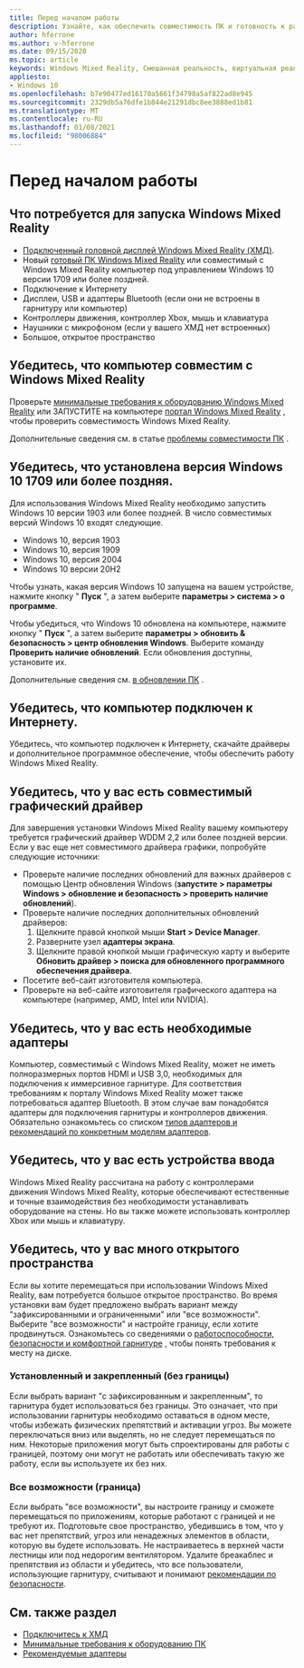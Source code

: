 ```yaml
---
title: Перед началом работы
description: Узнайте, как обеспечить совместимость ПК и готовность к работе с различными приложениями Windows Mixed Reality.
author: hferrone
ms.author: v-hferrone
ms.date: 09/15/2020
ms.topic: article
keywords: Windows Mixed Reality, Смешанная реальность, виртуальная реальность, VR, MR, совместимый, совместимость, начало работы, Настройка, ПК, требования к системе
appliesto:
- Windows 10
ms.openlocfilehash: b7e90477ed16170a5661f34798a5af822ad8e945
ms.sourcegitcommit: 2329db5a76dfe1b844e21291dbc8ee3888ed1b81
ms.translationtype: MT
ms.contentlocale: ru-RU
ms.lasthandoff: 01/08/2021
ms.locfileid: "98006884"
---
```

# <a name="before-you-start"></a>Перед началом работы

## <a name="what-youll-need-to-run-windows-mixed-reality"></a>Что потребуется для запуска Windows Mixed Reality

* [Подключенный головной дисплей Windows Mixed Reality (ХМД)](https://www.microsoft.com/en-us/windows/windows-mixed-reality-devices).
* Новый [готовый ПК Windows Mixed Reality](https://support.microsoft.com/en-us/help/4039260/windows-10-mixed-reality-pc-hardware-guidelines) или совместимый с Windows Mixed Reality компьютер под управлением Windows 10 версии 1709 или более поздней.
* Подключение к Интернету
* Дисплеи, USB и адаптеры Bluetooth (если они не встроены в гарнитуру или компьютер)
* Контроллеры движения, контроллер Xbox, мышь и клавиатура
* Наушники с микрофоном (если у вашего ХМД нет встроенных)
* Большое, открытое пространство

## <a name="make-sure-your-pc-is-compatible-with-windows-mixed-reality"></a>Убедитесь, что компьютер совместим с Windows Mixed Reality

Проверьте [минимальные требования к оборудованию Windows Mixed Reality](windows-mixed-reality-minimum-pc-hardware-compatibility-guidelines.md) или ЗАПУСТИТЕ на компьютере [портал Windows Mixed Reality](install-windows-mixed-reality.md#launch-mixed-reality-portal) , чтобы проверить совместимость Windows Mixed Reality.

Дополнительные сведения см. в статье [проблемы совместимости ПК](https://support.microsoft.com/help/4045777/windows-10-get-help-with-pc-compatibility-in-windows-mixed-reality) .

## <a name="make-sure-you-have-the-windows-10-version-1709-or-newer-installed"></a>Убедитесь, что установлена версия Windows 10 1709 или более поздняя.

Для использования Windows Mixed Reality необходимо запустить Windows 10 версии 1903 или более поздней. В число совместимых версий Windows 10 входят следующие.

* Windows 10, версия 1903
* Windows 10, версия 1909
* Windows 10, версия 2004
* Windows 10 версии 20H2

Чтобы узнать, какая версия Windows 10 запущена на вашем устройстве, нажмите кнопку " **Пуск** ", а затем выберите **параметры > система > о программе**.

Чтобы убедиться, что Windows 10 обновлена на компьютере, нажмите кнопку " **Пуск** ", а затем выберите **параметры > обновить & безопасность > центр обновления Windows**.  Выберите команду **Проверить наличие обновлений**. Если обновления доступны, установите их.

Дополнительные сведения см. [в обновлении ПК](https://support.microsoft.com/help/12373/windows-update-faq) .

## <a name="make-sure-your-pc-is-connected-to-the-internet"></a>Убедитесь, что компьютер подключен к Интернету.

Убедитесь, что компьютер подключен к Интернету, скачайте драйверы и дополнительное программное обеспечение, чтобы обеспечить работу Windows Mixed Reality.

## <a name="make-sure-you-have-a-compatible-graphics-driver"></a>Убедитесь, что у вас есть совместимый графический драйвер

Для завершения установки Windows Mixed Reality вашему компьютеру требуется графический драйвер WDDM 2,2 или более поздней версии. Если у вас еще нет совместимого драйвера графики, попробуйте следующие источники:

* Проверьте наличие последних обновлений для важных драйверов с помощью Центр обновления Windows (**запустите > параметры Windows > обновление и безопасность > проверить наличие обновлений**).
* Проверьте наличие последних дополнительных обновлений драйверов:
    1. Щелкните правой кнопкой мыши **Start > Device Manager**.
    2. Разверните узел **адаптеры экрана**.
    3. Щелкните правой кнопкой мыши графическую карту и выберите **Обновить драйвер > поиска для обновленного программного обеспечения драйвера**.
* Посетите веб-сайт изготовителя компьютера.
* Проверьте на веб-сайте изготовителя графического адаптера на компьютере (например, AMD, Intel или NVIDIA).

## <a name="make-sure-that-you-have-any-required-adapters"></a>Убедитесь, что у вас есть необходимые адаптеры

Компьютер, совместимый с Windows Mixed Reality, может не иметь полноразмерных портов HDMI и USB 3,0, необходимых для подключения к иммерсивное гарнитуре. Для соответствия требованиям к порталу Windows Mixed Reality может также потребоваться адаптер Bluetooth.  В этом случае вам понадобятся адаптеры для подключения гарнитуры и контроллеров движения. Обязательно ознакомьтесь со списком [типов адаптеров и рекомендаций по конкретным моделям адаптеров](recommended-adapters-for-windows-mixed-reality-capable-pcs.md).

## <a name="make-sure-that-you-have-input-devices"></a>Убедитесь, что у вас есть устройства ввода

Windows Mixed Reality рассчитана на работу с контроллерами движения Windows Mixed Reality, которые обеспечивают естественные и точные взаимодействия без необходимости устанавливать оборудование на стены. Но вы также можете использовать контроллер Xbox или мышь и клавиатуру.

## <a name="make-sure-that-you-have-a-large-open-space"></a>Убедитесь, что у вас много открытого пространства

Если вы хотите перемещаться при использовании Windows Mixed Reality, вам потребуется большое открытое пространство.  Во время установки вам будет предложено выбрать вариант между "зафиксированными и ограниченными" или "все возможности". Выберите "все возможности" и настройте границу, если хотите продвинуться. Ознакомьтесь со сведениями о [работоспособности, безопасности и комфортной гарнитуре](wmr-health-safety-comfort.md) , чтобы понять требования к месту на диске.

### <a name="seated-and-standing-no-boundary"></a>Установленный и закрепленный (без границы)

Если выбрать вариант "с зафиксированным и закрепленным", то гарнитура будет использоваться без границы. Это означает, что при использовании гарнитуры необходимо оставаться в одном месте, чтобы избежать физических препятствий и активации угроз. Вы можете переключаться вниз или выделять, но не следует перемещаться по ним. Некоторые приложения могут быть спроектированы для работы с границей, поэтому они могут не работать или обеспечивать такую же работу, если вы используете их без них.

### <a name="all-experiences-boundary"></a>Все возможности (граница)

Если выбрать "все возможности", вы настроите границу и сможете перемещаться по приложениям, которые работают с границей и не требуют их. Подготовьте свое пространство, убедившись в том, что у вас нет препятствий, угроз или ненадежных элементов в области, которую вы будете использовать. Не настраиваетесь в верхней части лестницы или под недорогим вентилятором. Удалите бреакаблес и препятствия из области и убедитесь, что все пользователи, использующие гарнитуру, считывают и понимают [рекомендации по безопасности](https://support.microsoft.com/en-us/help/4039969/windows-10-mixed-reality-immersive-headset-health-safety-comfort).

## <a name="see-also"></a>См. также раздел

* [Подключитесь к ХМД](plug-in-your-headset.md)
* [Минимальные требования к оборудованию ПК](windows-mixed-reality-minimum-pc-hardware-compatibility-guidelines.md)
* [Рекомендуемые адаптеры](recommended-adapters-for-windows-mixed-reality-capable-pcs.md)